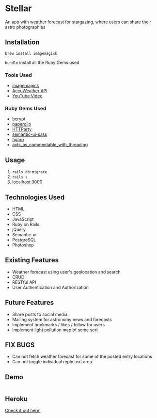 # Stellar
An app with weather forecast for stargazing, where users can share their astro photographies


## Installation

`brew install imagemagick`

`bundle` install all the Ruby Gems used



### Tools Used
* [imagemagick](https://www.npmjs.com/package/imagemagick)
* [AccuWeather API](http://developer.accuweather.com/)
* [YouTube Video](https://www.youtube.com/watch?v=PrrHve14fAA)

### Ruby Gems Used
* [bcrypt](https://gist.github.com/thebucknerlife/10090014)
* [paperclip](https://github.com/thoughtbot/paperclip)
* [HTTParty](https://github.com/jnunemaker/httparty)
* [semantic-ui-sass](https://github.com/doabit/semantic-ui-sass)
* [figaro](https://github.com/laserlemon/figaro)
* [acts_as_commentable_with_threading](https://github.com/elight/acts_as_commentable_with_threading)

## Usage
1. `rails db:migrate`
2. `rails s`
3. localhost:3000

## Technologies Used
* HTML
* CSS
* JavaScript
* Ruby on Rails
* jQuery
* Semantic-ui
* PostgreSQL
* Photoshop

## Existing Features
* Weather forecast using user's geolocation and search
* CRUD
* RESTful API
* User Authentication and Authorization


## Future Features
* Share posts to social media
* Mailing system for astronomy news and forecasts
* Implement bookmarks / likes / follow for users
* Implement light pollution map of some sort

## FIX BUGS
* Can not fetch weather forecast for some of the posted entry locations
* Can not toggle individual reply text area

## Demo
![]()


## Heroku
[Check it out here!](https://s-t-e-l-l-a-r.herokuapp.com/)
